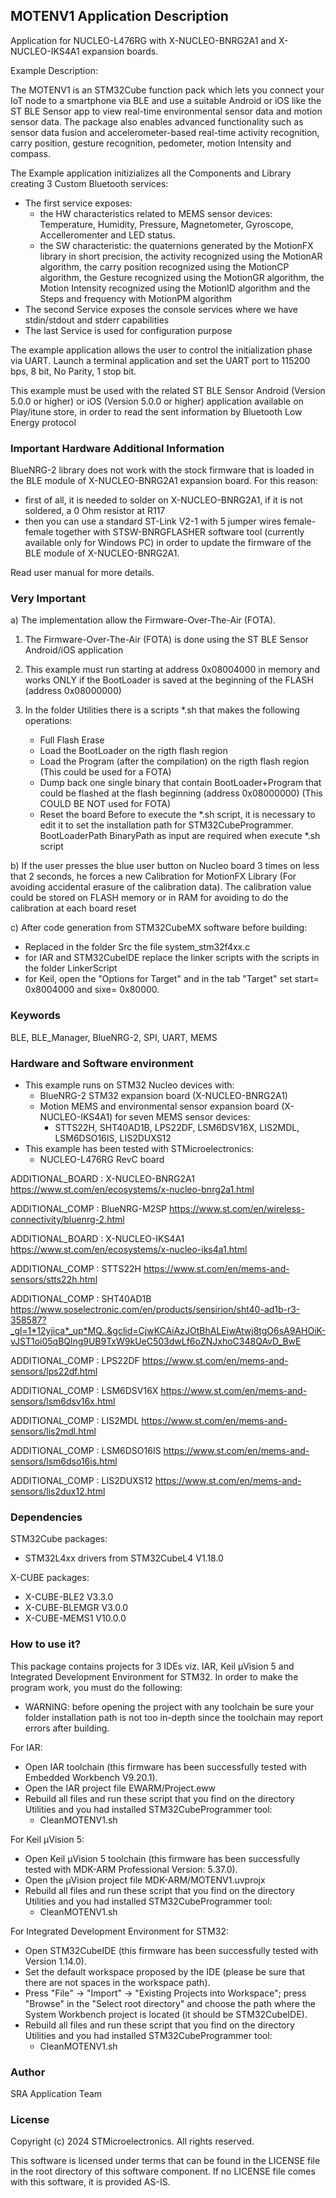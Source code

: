 ## <b>MOTENV1 Application Description</b>

Application for NUCLEO-L476RG with X-NUCLEO-BNRG2A1 and X-NUCLEO-IKS4A1 expansion boards.

Example Description:

The MOTENV1 is an STM32Cube function pack which lets you connect your IoT node to a smartphone via BLE and use a suitable Android or iOS like the ST BLE Sensor app to view real-time environmental sensor data and motion sensor data.
The package also enables advanced functionality such as sensor data fusion and accelerometer-based real-time activity recognition, carry position, gesture recognition, pedometer, motion Intensity and compass.  

The Example application initizializes all the Components and Library creating 3 Custom Bluetooth services:

 - The first service exposes:
   - the HW characteristics related to MEMS sensor devices: Temperature, Humidity,
     Pressure, Magnetometer, Gyroscope, Accelleromenter and LED status.
   - the SW characteristic: the quaternions generated by the MotionFX library 
     in short precision, the activity recognized using the MotionAR algorithm, the carry position
     recognized using the MotionCP algorithm, the Gesture recognized using the MotionGR algorithm,
     the Motion Intensity recognized using the MotionID algorithm and the Steps and frequency with MotionPM algorithm
 - The second Service exposes the console services where we have stdin/stdout and stderr capabilities
 - The last Service is used for configuration purpose

The example application allows the user to control the initialization phase via UART.
Launch a terminal application and set the UART port to 115200 bps, 8 bit, No Parity, 1 stop bit.
 
This example must be used with the related ST BLE Sensor Android (Version 5.0.0 or higher) or iOS (Version 5.0.0 or higher) application available on Play/itune store,
in order to read the sent information by Bluetooth Low Energy protocol

### <b>Important Hardware Additional Information</b>

BlueNRG-2 library does not work with the stock firmware that is loaded in the BLE module of X-NUCLEO-BNRG2A1 expansion board.
For this reason:

- first of all, it is needed to solder on X-NUCLEO-BNRG2A1, if it is not soldered, a 0 Ohm resistor at R117
- then you can use a standard ST-Link V2-1 with 5 jumper wires female-female together with STSW-BNRGFLASHER software tool
  (currently available only for Windows PC) in order to update the firmware of the BLE module of X-NUCLEO-BNRG2A1.
   
Read user manual for more details.

### <b>Very Important</b>

a) The implementation allow the Firmware-Over-The-Air (FOTA).
 
 1) The Firmware-Over-The-Air (FOTA) is done using the ST BLE Sensor Android/iOS application
 
 2) This example must run starting at address 0x08004000 in memory and works ONLY if the BootLoader 
 is saved at the beginning of the FLASH (address 0x08000000)
 
 3) In the folder Utilities there is a scripts *.sh that makes the following operations:
    - Full Flash Erase
    - Load the BootLoader on the rigth flash region
    - Load the Program (after the compilation) on the rigth flash region (This could be used for a FOTA)
    - Dump back one single binary that contain BootLoader+Program that could be 
      flashed at the flash beginning (address 0x08000000) (This COULD BE NOT used for FOTA)
    - Reset the board
	Before to execute the *.sh script, it is necessary to edit it to set the installation path for STM32CubeProgrammer.
	BootLoaderPath BinaryPath as input are required when execute *.sh script
	
b) If the user presses the blue user button on Nucleo board 3 times on less that 2 seconds, he forces a new
   Calibration for MotionFX Library (For avoiding accidental erasure of the calibration data).
   The calibration value could be stored on FLASH memory or in RAM for avoiding to do the calibration at each board reset
  
c) After code generation from STM32CubeMX software before building:
   - Replaced in the folder Src the file system_stm32f4xx.c
   - for IAR and STM32CubeIDE replace the linker scripts with the scripts in the folder LinkerScript
   - for Keil, open the "Options for Target" and in the tab "Target" set start= 0x8004000 and sixe= 0x80000. 

### <b>Keywords</b>

BLE, BLE_Manager, BlueNRG-2, SPI, UART, MEMS

### <b>Hardware and Software environment</b>

  - This example runs on STM32 Nucleo devices with:
    - BlueNRG-2 STM32 expansion board (X-NUCLEO-BNRG2A1)
	- Motion MEMS and environmental sensor expansion board (X-NUCLEO-IKS4A1) for seven MEMS sensor devices:
	  - STTS22H, SHT40AD1B, LPS22DF, LSM6DSV16X, LIS2MDL, LSM6DSO16IS, LIS2DUXS12
  - This example has been tested with STMicroelectronics:
    - NUCLEO-L476RG RevC board
	
ADDITIONAL_BOARD : X-NUCLEO-BNRG2A1 https://www.st.com/en/ecosystems/x-nucleo-bnrg2a1.html

ADDITIONAL_COMP : BlueNRG-M2SP https://www.st.com/en/wireless-connectivity/bluenrg-2.html

ADDITIONAL_BOARD : X-NUCLEO-IKS4A1 https://www.st.com/en/ecosystems/x-nucleo-iks4a1.html

ADDITIONAL_COMP : STTS22H https://www.st.com/en/mems-and-sensors/stts22h.html

ADDITIONAL_COMP : SHT40AD1B https://www.soselectronic.com/en/products/sensirion/sht40-ad1b-r3-358587?_gl=1*12yjica*_up*MQ..&gclid=CjwKCAiAzJOtBhALEiwAtwj8tgO6sA9AHOiK-vJST1oi05qBQlng9UB9TxW9kUeC503dwLf6oZNJxhoC348QAvD_BwE

ADDITIONAL_COMP : LPS22DF https://www.st.com/en/mems-and-sensors/lps22df.html

ADDITIONAL_COMP : LSM6DSV16X https://www.st.com/en/mems-and-sensors/lsm6dsv16x.html

ADDITIONAL_COMP : LIS2MDL https://www.st.com/en/mems-and-sensors/lis2mdl.html

ADDITIONAL_COMP : LSM6DSO16IS https://www.st.com/en/mems-and-sensors/lsm6dso16is.html

ADDITIONAL_COMP : LIS2DUXS12 https://www.st.com/en/mems-and-sensors/lis2dux12.html

### <b>Dependencies</b>

STM32Cube packages:

  - STM32L4xx drivers from STM32CubeL4 V1.18.0
  
X-CUBE packages:

  - X-CUBE-BLE2 V3.3.0
  - X-CUBE-BLEMGR V3.0.0
  - X-CUBE-MEMS1 V10.0.0

### <b>How to use it?</b>

This package contains projects for 3 IDEs viz. IAR, Keil µVision 5 and Integrated Development Environment for STM32. 
In order to make the  program work, you must do the following:

 - WARNING: before opening the project with any toolchain be sure your folder
   installation path is not too in-depth since the toolchain may report errors
   after building.

For IAR:

 - Open IAR toolchain (this firmware has been successfully tested with Embedded Workbench V9.20.1).
 - Open the IAR project file EWARM/Project.eww
 - Rebuild all files and run these script that you find on the directory Utilities and you had installed STM32CubeProgrammer tool:
   - CleanMOTENV1.sh

For Keil µVision 5:

 - Open Keil µVision 5 toolchain (this firmware has been successfully tested with MDK-ARM Professional Version: 5.37.0).
 - Open the µVision project file MDK-ARM/MOTENV1.uvprojx
 - Rebuild all files and run these script that you find on the directory Utilities and you had installed STM32CubeProgrammer tool:
   - CleanMOTENV1.sh
 
For Integrated Development Environment for STM32:

 - Open STM32CubeIDE (this firmware has been successfully tested with Version 1.14.0).
 - Set the default workspace proposed by the IDE (please be sure that there are not spaces in the workspace path).
 - Press "File" -> "Import" -> "Existing Projects into Workspace"; press "Browse" in the "Select root directory" and choose the path where the System
   Workbench project is located (it should be STM32CubeIDE). 
 - Rebuild all files and run these script that you find on the directory Utilities and you had installed STM32CubeProgrammer tool:
   - CleanMOTENV1.sh

### <b>Author</b>

SRA Application Team

### <b>License</b>

Copyright (c) 2024 STMicroelectronics.
All rights reserved.

This software is licensed under terms that can be found in the LICENSE file
in the root directory of this software component.
If no LICENSE file comes with this software, it is provided AS-IS.